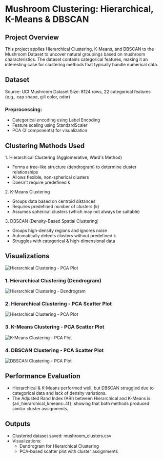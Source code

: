 # Mushroom Clustering: Hierarchical, K-Means & DBSCAN

## Project Overview
This project applies Hierarchical Clustering, K-Means, and DBSCAN to the Mushroom Dataset to uncover natural groupings based on mushroom characteristics. The dataset contains categorical features, making it an interesting case for clustering methods that typically handle numerical data.

## Dataset
Source: UCI Mushroom Dataset
Size: 8124 rows, 22 categorical features (e.g., cap shape, gill color, odor)
### Preprocessing:
* Categorical encoding using Label Encoding
* Feature scaling using StandardScaler
* PCA (2 components) for visualization

## Clustering Methods Used
1️. Hierarchical Clustering (Agglomerative, Ward's Method)
* Forms a tree-like structure (dendrogram) to determine cluster relationships
* Allows flexible, non-spherical clusters
* Doesn't require predefined k

2️. K-Means Clustering
* Groups data based on centroid distances
* Requires predefined number of clusters (k)
* Assumes spherical clusters (which may not always be suitable)

3️. DBSCAN (Density-Based Spatial Clustering)
* Groups high-density regions and ignores noise
* Automatically detects clusters without predefined k
* Struggles with categorical & high-dimensional data


## Visualizations  

![Hierarchical Clustering - PCA Plot](hierarchical_clusters.png)

### **1. Hierarchical Clustering (Dendrogram)**
![Hierarchical Clustering - Dendrogram](hierarchical_dendrogram.png)

### **2. Hierarchical Clustering - PCA Scatter Plot**
![Hierarchical Clustering - PCA Plot](hierarchical_clusters.png)

### **3. K-Means Clustering - PCA Scatter Plot**
![K-Means Clustering - PCA Plot](kmeans_clusters.png)

### **4. DBSCAN Clustering - PCA Scatter Plot**
![DBSCAN Clustering - PCA Plot](dbscan_clusters.png)

## Performance Evaluation
* Hierarchical & K-Means performed well, but DBSCAN struggled due to categorical data and lack of density variations.
* The Adjusted Rand Index (ARI) between Hierarchical and K-Means is {ari_hierarchical_kmeans:.4f}, showing that both methods produced similar cluster assignments.

## Outputs
* Clustered dataset saved: mushroom_clusters.csv
* Visualizations:
  * Dendrogram for Hierarchical Clustering
  * PCA-based scatter plot with cluster assignments

